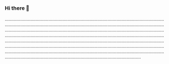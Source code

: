 ### Hi there 👋

..............................................................................................................................................................................................................................................................................................................................................................................................................................................................................................................................................................................................................................................................................................................................................................................................................................................................................................................................................................................................................